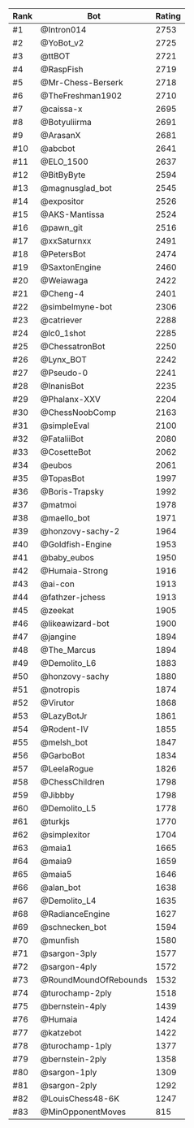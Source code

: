 Rank|Bot|Rating
---|---|---
#1|@Intron014|2753
#2|@YoBot_v2|2725
#3|@ttBOT|2721
#4|@RaspFish|2719
#5|@Mr-Chess-Berserk|2718
#6|@TheFreshman1902|2710
#7|@caissa-x|2695
#8|@Botyuliirma|2691
#9|@ArasanX|2681
#10|@abcbot|2641
#11|@ELO_1500|2637
#12|@BitByByte|2594
#13|@magnusglad_bot|2545
#14|@expositor|2526
#15|@AKS-Mantissa|2524
#16|@pawn_git|2516
#17|@xxSaturnxx|2491
#18|@PetersBot|2474
#19|@SaxtonEngine|2460
#20|@Weiawaga|2422
#21|@Cheng-4|2401
#22|@simbelmyne-bot|2306
#23|@catriever|2288
#24|@lc0_1shot|2285
#25|@ChessatronBot|2250
#26|@Lynx_BOT|2242
#27|@Pseudo-0|2241
#28|@InanisBot|2235
#29|@Phalanx-XXV|2204
#30|@ChessNoobComp|2163
#31|@simpleEval|2100
#32|@FataliiBot|2080
#33|@CosetteBot|2062
#34|@eubos|2061
#35|@TopasBot|1997
#36|@Boris-Trapsky|1992
#37|@matmoi|1978
#38|@maello_bot|1971
#39|@honzovy-sachy-2|1964
#40|@Goldfish-Engine|1953
#41|@baby_eubos|1950
#42|@Humaia-Strong|1916
#43|@ai-con|1913
#44|@fathzer-jchess|1913
#45|@zeekat|1905
#46|@likeawizard-bot|1900
#47|@jangine|1894
#48|@The_Marcus|1894
#49|@Demolito_L6|1883
#50|@honzovy-sachy|1880
#51|@notropis|1874
#52|@Virutor|1868
#53|@LazyBotJr|1861
#54|@Rodent-IV|1855
#55|@melsh_bot|1847
#56|@GarboBot|1834
#57|@LeelaRogue|1826
#58|@ChessChildren|1798
#59|@Jibbby|1798
#60|@Demolito_L5|1778
#61|@turkjs|1770
#62|@simplexitor|1704
#63|@maia1|1665
#64|@maia9|1659
#65|@maia5|1646
#66|@alan_bot|1638
#67|@Demolito_L4|1635
#68|@RadianceEngine|1627
#69|@schnecken_bot|1594
#70|@munfish|1580
#71|@sargon-3ply|1577
#72|@sargon-4ply|1572
#73|@RoundMoundOfRebounds|1532
#74|@turochamp-2ply|1518
#75|@bernstein-4ply|1439
#76|@Humaia|1424
#77|@katzebot|1422
#78|@turochamp-1ply|1377
#79|@bernstein-2ply|1358
#80|@sargon-1ply|1309
#81|@sargon-2ply|1292
#82|@LouisChess48-6K|1247
#83|@MinOpponentMoves|815
